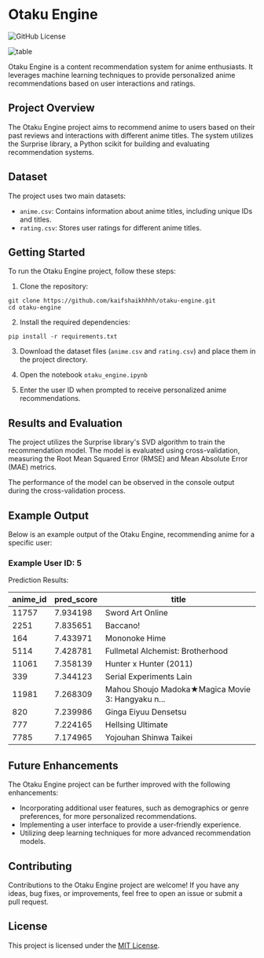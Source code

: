 # Otaku Engine

![GitHub License](https://img.shields.io/github/license/kaifshaikhhhh/otaku-engine)

![table](https://wallpapercave.com/wp/wp5257135.jpg)

Otaku Engine is a content recommendation system for anime enthusiasts. It leverages machine learning techniques to provide personalized anime recommendations based on user interactions and ratings.

## Project Overview

The Otaku Engine project aims to recommend anime to users based on their past reviews and interactions with different anime titles. The system utilizes the Surprise library, a Python scikit for building and evaluating recommendation systems.

## Dataset

The project uses two main datasets:

- `anime.csv`: Contains information about anime titles, including unique IDs and titles.
- `rating.csv`: Stores user ratings for different anime titles.

## Getting Started

To run the Otaku Engine project, follow these steps:

1. Clone the repository:

```
git clone https://github.com/kaifshaikhhhh/otaku-engine.git
cd otaku-engine
```

2. Install the required dependencies:

```
pip install -r requirements.txt
```


3. Download the dataset files (`anime.csv` and `rating.csv`) and place them in the project directory.

4. Open the notebook `otaku_engine.ipynb`


5. Enter the user ID when prompted to receive personalized anime recommendations.

## Results and Evaluation

The project utilizes the Surprise library's SVD algorithm to train the recommendation model. The model is evaluated using cross-validation, measuring the Root Mean Squared Error (RMSE) and Mean Absolute Error (MAE) metrics.

The performance of the model can be observed in the console output during the cross-validation process.

## Example Output

Below is an example output of the Otaku Engine, recommending anime for a specific user:

### Example User ID: 5

Prediction Results:

| anime_id | pred_score | title                                          |
|----------|------------|------------------------------------------------|
| 11757    | 7.934198   | Sword Art Online                               |
| 2251     | 7.835651   | Baccano!                                       |
| 164      | 7.433971   | Mononoke Hime                                  |
| 5114     | 7.428781   | Fullmetal Alchemist: Brotherhood               |
| 11061    | 7.358139   | Hunter x Hunter (2011)                         |
| 339      | 7.344123   | Serial Experiments Lain                         |
| 11981    | 7.268309   | Mahou Shoujo Madoka★Magica Movie 3: Hangyaku n...|
| 820      | 7.239986   | Ginga Eiyuu Densetsu                           |
| 777      | 7.224165   | Hellsing Ultimate                              |
| 7785     | 7.174965   | Yojouhan Shinwa Taikei                         |



## Future Enhancements

The Otaku Engine project can be further improved with the following enhancements:

- Incorporating additional user features, such as demographics or genre preferences, for more personalized recommendations.
- Implementing a user interface to provide a user-friendly experience.
- Utilizing deep learning techniques for more advanced recommendation models.

## Contributing

Contributions to the Otaku Engine project are welcome! If you have any ideas, bug fixes, or improvements, feel free to open an issue or submit a pull request.

## License

This project is licensed under the [MIT License](LICENSE).
